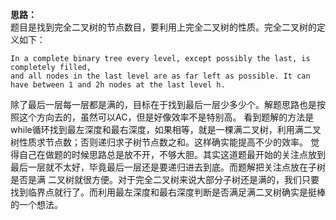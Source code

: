 **思路：**</br>
题目是找到完全二叉树的节点数目，要利用上完全二叉树的性质。完全二叉树的定义如下：</br>
```
In a complete binary tree every level, except possibly the last, is completely filled, 
and all nodes in the last level are as far left as possible. It can have between 1 and 2h nodes at the last level h.
```
除了最后一层每一层都是满的，目标在于找到最后一层少多少个。解题思路也是按照这个方向去的，虽然可以AC，但是好像效率不是特别高。
看到题解的方法是while循环找到最左深度和最右深度，如果相等，就是一棵满二叉树，利用满二叉树性质求节点数；否则递归求子树节点数之和。这样确实能提高不少的效率。
觉得自己在做题的时候思路总是放不开，不够大胆。其实这道题最开始的关注点放到最后一层就不太好，毕竟最后一层还是要递归进去到底。而题解把关注点放在子树是否是满
二叉树就很方便。对于完全二叉树来说大部分子树还是满的，我们只要找到临界点就行了。而利用最左深度和最右深度判断是否满足满二叉树确实是挺棒的一个想法。
